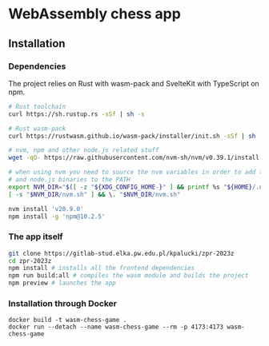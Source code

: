 # WebAssembly chess app

## Installation

### Dependencies

The project relies on Rust with wasm-pack and SvelteKit with TypeScript on
npm.

```sh
# Rust toolchain
curl https://sh.rustup.rs -sSf | sh -s

# Rust wasm-pack
curl https://rustwasm.github.io/wasm-pack/installer/init.sh -sSf | sh

# nvm, npm and other node.js related stuff
wget -qO- https://raw.githubusercontent.com/nvm-sh/nvm/v0.39.1/install.sh | bash

# when using nvm you need to source the nvm variables in order to add the npm
# and node.js binaries to the PATH
export NVM_DIR="$([ -z "${XDG_CONFIG_HOME-}" ] && printf %s "${HOME}/.nvm" || printf %s "${XDG_CONFIG_HOME}/nvm")"
[ -s "$NVM_DIR/nvm.sh" ] && \. "$NVM_DIR/nvm.sh"

nvm install 'v20.9.0'
npm install -g 'npm@10.2.5'
```

### The app itself

```sh
git clone https://gitlab-stud.elka.pw.edu.pl/kpalucki/zpr-2023z
cd zpr-2023z
npm install # installs all the frontend dependencies
npm run build:all # compiles the wasm module and builds the project
npm preview # launches the app
```

### Installation through Docker

```shell
docker build -t wasm-chess-game .
docker run --detach --name wasm-chess-game --rm -p 4173:4173 wasm-chess-game
```
